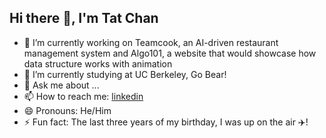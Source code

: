## Hi there 👋, I'm Tat Chan

<!--
**tchan102/tchan102** is a ✨ _special_ ✨ repository because its `README.md` (this file) appears on your GitHub profile.

Here are some ideas to get you started:

- 🔭 I’m currently working on ...
- 🌱 I’m currently learning ...
- 👯 I’m looking to collaborate on ...
- 🤔 I’m looking for help with ...
- 💬 Ask me about ...
- 📫 How to reach me: ...
- 😄 Pronouns: ...
- ⚡ Fun fact: ...
-->

- 🔭 I’m currently working on Teamcook, an AI-driven restaurant management system and Algo101, a website that would showcase how data structure works with animation
- 🌱 I’m currently studying at UC Berkeley, Go Bear!
- 💬 Ask me about ...
- 📫 How to reach me: [linkedin](https://www.linkedin.com/in/tatchungchan)
- 😄 Pronouns: He/Him
- ⚡ Fun fact: The last three years of my birthday, I was up on the air ✈️!
